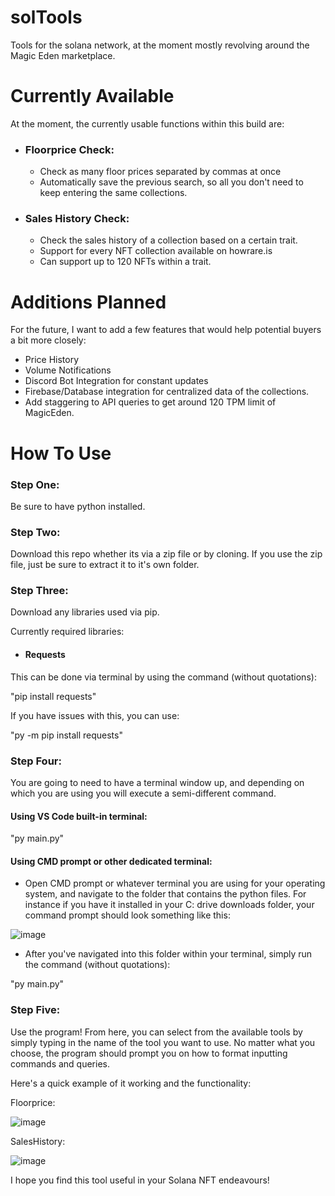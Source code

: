 # solTools

Tools for the solana network, at the moment mostly revolving around the Magic Eden marketplace.

# Currently Available

At the moment, the currently usable functions within this build are:

-   ### Floorprice Check:
    -   Check as many floor prices separated by commas at once
    -   Automatically save the previous search, so all you don't need to keep entering the same collections.
-   ### Sales History Check:
    -   Check the sales history of a collection based on a certain trait.
    -   Support for every NFT collection available on howrare.is
    -   Can support up to 120 NFTs within a trait.

# Additions Planned

For the future, I want to add a few features that would help potential buyers a bit more closely:

-   Price History
-   Volume Notifications
-   Discord Bot Integration for constant updates
-   Firebase/Database integration for centralized data of the collections.
-   Add staggering to API queries to get around 120 TPM limit of MagicEden.

# How To Use

### Step One:

Be sure to have python installed.

### Step Two:

Download this repo whether its via a zip file or by cloning. If you use the zip file, just be sure to extract it to it's own folder.

### Step Three:

Download any libraries used via pip.

Currently required libraries:
-   #### Requests

This can be done via terminal by using the command (without quotations):

"pip install requests"

If you have issues with this, you can use:

"py -m pip install requests"

### Step Four:

You are going to need to have a terminal window up, and depending on which you are using you will execute a semi-different command.

#### Using VS Code built-in terminal:

"py main.py"

#### Using CMD prompt or other dedicated terminal:

-   Open CMD prompt or whatever terminal you are using for your operating system, and navigate to the folder that contains the python files. For instance if you have it installed in your C: drive downloads folder, your command prompt should look something like this:

![image](https://user-images.githubusercontent.com/73611619/168404935-ec02d4c4-b0d1-4719-8364-b32ac49c58bc.png)

-   After you've navigated into this folder within your terminal, simply run the command (without quotations):

"py main.py"

### Step Five:

Use the program!
From here, you can select from the available tools by simply typing in the name of the tool you want to use.
No matter what you choose, the program should prompt you on how to format inputting commands and queries.

Here's a quick example of it working and the functionality:

Floorprice:

![image](https://user-images.githubusercontent.com/73611619/168405012-40de21c8-7951-4937-945c-ab3fa3aa1237.png)

SalesHistory:

![image](https://user-images.githubusercontent.com/73611619/168448969-b73ca57e-73de-4ddf-b095-14796c7ea5b6.png)

I hope you find this tool useful in your Solana NFT endeavours!

